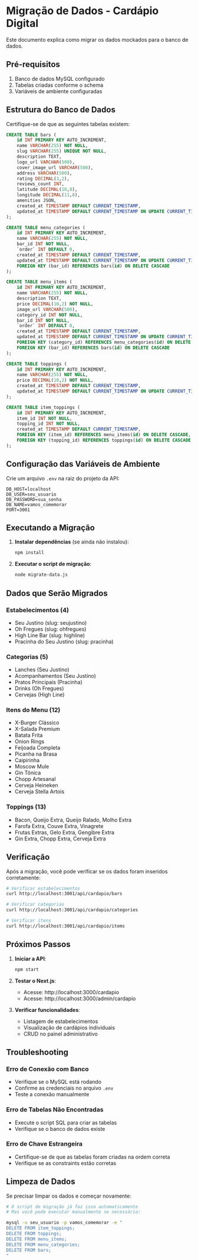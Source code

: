 # Migração de Dados - Cardápio Digital

Este documento explica como migrar os dados mockados para o banco de dados.

## Pré-requisitos

1. Banco de dados MySQL configurado
2. Tabelas criadas conforme o schema
3. Variáveis de ambiente configuradas

## Estrutura do Banco de Dados

Certifique-se de que as seguintes tabelas existem:

```sql
CREATE TABLE bars (
    id INT PRIMARY KEY AUTO_INCREMENT,
    name VARCHAR(255) NOT NULL,
    slug VARCHAR(255) UNIQUE NOT NULL,
    description TEXT,
    logo_url VARCHAR(500),
    cover_image_url VARCHAR(500),
    address VARCHAR(500),
    rating DECIMAL(3,2),
    reviews_count INT,
    latitude DECIMAL(10,8),
    longitude DECIMAL(11,8),
    amenities JSON,
    created_at TIMESTAMP DEFAULT CURRENT_TIMESTAMP,
    updated_at TIMESTAMP DEFAULT CURRENT_TIMESTAMP ON UPDATE CURRENT_TIMESTAMP
);

CREATE TABLE menu_categories (
    id INT PRIMARY KEY AUTO_INCREMENT,
    name VARCHAR(255) NOT NULL,
    bar_id INT NOT NULL,
    `order` INT DEFAULT 0,
    created_at TIMESTAMP DEFAULT CURRENT_TIMESTAMP,
    updated_at TIMESTAMP DEFAULT CURRENT_TIMESTAMP ON UPDATE CURRENT_TIMESTAMP,
    FOREIGN KEY (bar_id) REFERENCES bars(id) ON DELETE CASCADE
);

CREATE TABLE menu_items (
    id INT PRIMARY KEY AUTO_INCREMENT,
    name VARCHAR(255) NOT NULL,
    description TEXT,
    price DECIMAL(10,2) NOT NULL,
    image_url VARCHAR(500),
    category_id INT NOT NULL,
    bar_id INT NOT NULL,
    `order` INT DEFAULT 0,
    created_at TIMESTAMP DEFAULT CURRENT_TIMESTAMP,
    updated_at TIMESTAMP DEFAULT CURRENT_TIMESTAMP ON UPDATE CURRENT_TIMESTAMP,
    FOREIGN KEY (category_id) REFERENCES menu_categories(id) ON DELETE CASCADE,
    FOREIGN KEY (bar_id) REFERENCES bars(id) ON DELETE CASCADE
);

CREATE TABLE toppings (
    id INT PRIMARY KEY AUTO_INCREMENT,
    name VARCHAR(255) NOT NULL,
    price DECIMAL(10,2) NOT NULL,
    created_at TIMESTAMP DEFAULT CURRENT_TIMESTAMP,
    updated_at TIMESTAMP DEFAULT CURRENT_TIMESTAMP ON UPDATE CURRENT_TIMESTAMP
);

CREATE TABLE item_toppings (
    id INT PRIMARY KEY AUTO_INCREMENT,
    item_id INT NOT NULL,
    topping_id INT NOT NULL,
    created_at TIMESTAMP DEFAULT CURRENT_TIMESTAMP,
    FOREIGN KEY (item_id) REFERENCES menu_items(id) ON DELETE CASCADE,
    FOREIGN KEY (topping_id) REFERENCES toppings(id) ON DELETE CASCADE
);
```

## Configuração das Variáveis de Ambiente

Crie um arquivo `.env` na raiz do projeto da API:

```env
DB_HOST=localhost
DB_USER=seu_usuario
DB_PASSWORD=sua_senha
DB_NAME=vamos_comemorar
PORT=3001
```

## Executando a Migração

1. **Instalar dependências** (se ainda não instalou):
   ```bash
   npm install
   ```

2. **Executar o script de migração**:
   ```bash
   node migrate-data.js
   ```

## Dados que Serão Migrados

### Estabelecimentos (4)
- Seu Justino (slug: seujustino)
- Oh Fregues (slug: ohfregues)
- High Line Bar (slug: highline)
- Pracinha do Seu Justino (slug: pracinha)

### Categorias (5)
- Lanches (Seu Justino)
- Acompanhamentos (Seu Justino)
- Pratos Principais (Pracinha)
- Drinks (Oh Fregues)
- Cervejas (High Line)

### Itens do Menu (12)
- X-Burger Clássico
- X-Salada Premium
- Batata Frita
- Onion Rings
- Feijoada Completa
- Picanha na Brasa
- Caipirinha
- Moscow Mule
- Gin Tônica
- Chopp Artesanal
- Cerveja Heineken
- Cerveja Stella Artois

### Toppings (13)
- Bacon, Queijo Extra, Queijo Ralado, Molho Extra
- Farofa Extra, Couve Extra, Vinagrete
- Frutas Extras, Gelo Extra, Gengibre Extra
- Gin Extra, Chopp Extra, Cerveja Extra

## Verificação

Após a migração, você pode verificar se os dados foram inseridos corretamente:

```bash
# Verificar estabelecimentos
curl http://localhost:3001/api/cardapio/bars

# Verificar categorias
curl http://localhost:3001/api/cardapio/categories

# Verificar itens
curl http://localhost:3001/api/cardapio/items
```

## Próximos Passos

1. **Iniciar a API**:
   ```bash
   npm start
   ```

2. **Testar o Next.js**:
   - Acesse: http://localhost:3000/cardapio
   - Acesse: http://localhost:3000/admin/cardapio

3. **Verificar funcionalidades**:
   - Listagem de estabelecimentos
   - Visualização de cardápios individuais
   - CRUD no painel administrativo

## Troubleshooting

### Erro de Conexão com Banco
- Verifique se o MySQL está rodando
- Confirme as credenciais no arquivo `.env`
- Teste a conexão manualmente

### Erro de Tabelas Não Encontradas
- Execute o script SQL para criar as tabelas
- Verifique se o banco de dados existe

### Erro de Chave Estrangeira
- Certifique-se de que as tabelas foram criadas na ordem correta
- Verifique se as constraints estão corretas

## Limpeza de Dados

Se precisar limpar os dados e começar novamente:

```bash
# O script de migração já faz isso automaticamente
# Mas você pode executar manualmente se necessário:

mysql -u seu_usuario -p vamos_comemorar -e "
DELETE FROM item_toppings;
DELETE FROM toppings;
DELETE FROM menu_items;
DELETE FROM menu_categories;
DELETE FROM bars;
"
``` 